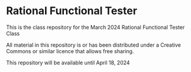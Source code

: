# Rational Functional Tester

This is the class repository for the March 2024 Rational Functional Tester Class

All material in this repository is or has been distributed under a Creative Commons or similar licence that allows free sharing.

This repository will be available until April 18, 2024
